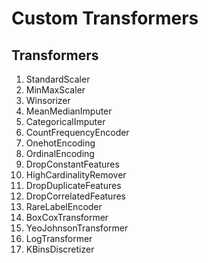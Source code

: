 # **Custom Transformers**

## Transformers

1. StandardScaler
2. MinMaxScaler
3. Winsorizer
4. MeanMedianImputer
5. CategoricalImputer
6. CountFrequencyEncoder
7. OnehotEncoding
8. OrdinalEncoding
9. DropConstantFeatures
10. HighCardinalityRemover
11. DropDuplicateFeatures
12. DropCorrelatedFeatures
13. RareLabelEncoder
14. BoxCoxTransformer
15. YeoJohnsonTransformer
16. LogTransformer
17. KBinsDiscretizer
